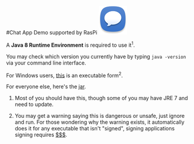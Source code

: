 #Chat App Demo supported by RasPi
![Logo](https://github.com/Javaliant/Downloads/blob/master/icon.png?raw=true)

A **Java 8 Runtime Environment** is required to use it<sup>1</sup>. 

You may check which version you currently have by typing `java -version` via your command line interface.

For Windows users, [this](https://github.com/Javaliant/Downloads/blob/master/Chatter.exe?raw=true) is an executable form<sup>2</sup>.

For everyone else, here's the [jar](https://github.com/Javaliant/Downloads/blob/master/Chatter.jar?raw=true).

1. Most of you should have this, though some of you may have JRE 7 and need to update.

2. You may get a warning saying this is dangerous or unsafe, just ignore and run.
  For those wondering why the warning exists, it automatically does it for any executable that isn't "signed", signing applications signing requires [$$$](https://c1.staticflickr.com/1/436/18650415061_f8efc1f28d.jpg).

